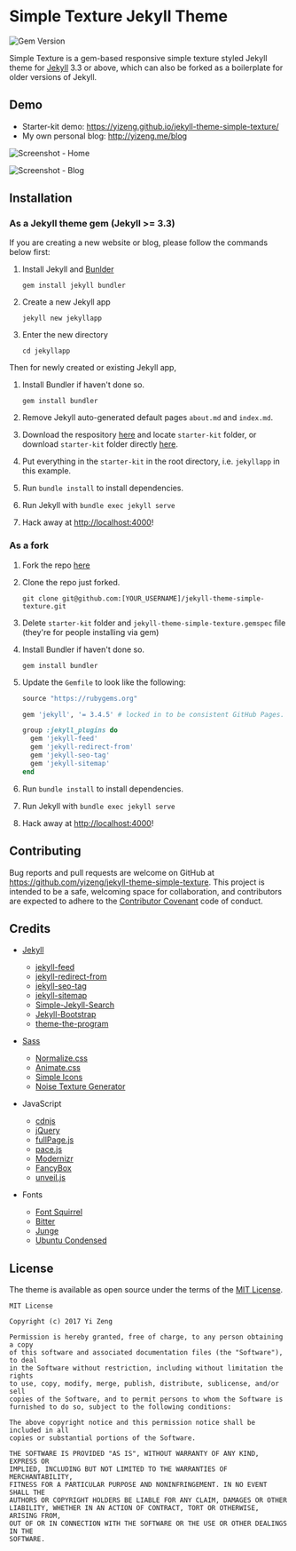 # Simple Texture Jekyll Theme

![Gem Version](https://img.shields.io/gem/v/jekyll-theme-simple-texture.svg)

Simple Texture is a gem-based responsive simple texture styled Jekyll theme for [Jekyll][Jekyll] 3.3 or above,
which can also be forked as a boilerplate for older versions of Jekyll.

## Demo

- Starter-kit demo:
<https://yizeng.github.io/jekyll-theme-simple-texture/>
- My own personal blog: <http://yizeng.me/blog>

![Screenshot - Home](assets/images/screenshots/home.png)

![Screenshot - Blog](assets/images/screenshots/post.png)

## Installation

### As a Jekyll theme gem (Jekyll >= 3.3)

If you are creating a new website or blog,
please follow the commands below first:

1. Install Jekyll and [Bunlder][Bunlder]

       gem install jekyll bundler

2. Create a new Jekyll app

       jekyll new jekyllapp

3. Enter the new directory

       cd jekyllapp

Then for newly created or existing Jekyll app,

1. Install Bundler if haven't done so.

       gem install bundler

2. Remove Jekyll auto-generated default pages `about.md` and `index.md`.

3. Download the respository [here](https://github.com/yizeng/jekyll-theme-simple-texture/archive/master.zip)
and locate `starter-kit` folder,
or download `starter-kit` folder directly [here](https://minhaskamal.github.io/DownGit/#/home?url=https://github.com/yizeng/jekyll-theme-simple-texture/tree/master/starter-kit).

4. Put everything in the `starter-kit` in the root directory,
i.e. `jekyllapp` in this example.

5. Run `bundle install` to install dependencies.

6. Run Jekyll with `bundle exec jekyll serve`

7. Hack away at <http://localhost:4000>!

### As a fork

1. Fork the repo [here](https://github.com/yizeng/jekyll-theme-simple-texture#fork-destination-box)

2. Clone the repo just forked.

       git clone git@github.com:[YOUR_USERNAME]/jekyll-theme-simple-texture.git

3. Delete `starter-kit` folder and `jekyll-theme-simple-texture.gemspec` file (they're for people installing via gem)

4. Install Bundler if haven't done so.

       gem install bundler

5. Update the `Gemfile` to look like the following:

   ```ruby
   source "https://rubygems.org"

   gem 'jekyll', '= 3.4.5' # locked in to be consistent GitHub Pages.

   group :jekyll_plugins do
     gem 'jekyll-feed'
     gem 'jekyll-redirect-from'
     gem 'jekyll-seo-tag'
     gem 'jekyll-sitemap'
   end
   ```

6. Run `bundle install` to install dependencies.

7. Run Jekyll with `bundle exec jekyll serve`

8. Hack away at <http://localhost:4000>!

## Contributing

Bug reports and pull requests are welcome on GitHub at <https://github.com/yizeng/jekyll-theme-simple-texture>. This project is intended to be a safe, welcoming space for collaboration, and contributors are expected to adhere to the [Contributor Covenant](http://contributor-covenant.org) code of conduct.

## Credits

- [Jekyll][Jekyll]
  + [jekyll-feed](https://github.com/jekyll/jekyll-feed)
  + [jekyll-redirect-from](https://github.com/jekyll/jekyll-redirect-from)
  + [jekyll-seo-tag](https://github.com/jekyll/jekyll-seo-tag)
  + [jekyll-sitemap](https://github.com/jekyll/jekyll-sitemap)
  + [Simple-Jekyll-Search](https://github.com/christian-fei/Simple-Jekyll-Search)
  + [Jekyll-Bootstrap](http://jekyllbootstrap.com/)
  + [theme-the-program](https://github.com/jekyllbootstrap/theme-the-program)

- [Sass](http://sass-lang.com/)
  + [Normalize.css](https://necolas.github.io/normalize.css/)
  + [Animate.css](https://daneden.github.io/animate.css/)
  + [Simple Icons](https://simpleicons.org/)
  + [Noise Texture Generator](http://www.noisetexturegenerator.com/)
- JavaScript
  + [cdnjs](https://cdnjs.com/)
  + [jQuery](https://jquery.com/)
  + [fullPage.js](https://alvarotrigo.com/fullPage/)
  + [pace.js](http://github.hubspot.com/pace/docs/welcome/)
  + [Modernizr](https://modernizr.com/)
  + [FancyBox](http://fancybox.net/)
  + [unveil.js](http://luis-almeida.github.io/unveil/)
- Fonts
  + [Font Squirrel](https://www.fontsquirrel.com/)
  + [Bitter](https://fonts.google.com/specimen/Bitter)
  + [Junge](https://fonts.google.com/specimen/Junge)
  + [Ubuntu Condensed](https://fonts.google.com/specimen/Ubuntu+Condensed)

## License

The theme is available as open source under the terms of the
[MIT License](https://github.com/yizeng/jekyll-theme-simple-texture/blob/master/LICENSE).

    MIT License

    Copyright (c) 2017 Yi Zeng

    Permission is hereby granted, free of charge, to any person obtaining a copy
    of this software and associated documentation files (the "Software"), to deal
    in the Software without restriction, including without limitation the rights
    to use, copy, modify, merge, publish, distribute, sublicense, and/or sell
    copies of the Software, and to permit persons to whom the Software is
    furnished to do so, subject to the following conditions:

    The above copyright notice and this permission notice shall be included in all
    copies or substantial portions of the Software.

    THE SOFTWARE IS PROVIDED "AS IS", WITHOUT WARRANTY OF ANY KIND, EXPRESS OR
    IMPLIED, INCLUDING BUT NOT LIMITED TO THE WARRANTIES OF MERCHANTABILITY,
    FITNESS FOR A PARTICULAR PURPOSE AND NONINFRINGEMENT. IN NO EVENT SHALL THE
    AUTHORS OR COPYRIGHT HOLDERS BE LIABLE FOR ANY CLAIM, DAMAGES OR OTHER
    LIABILITY, WHETHER IN AN ACTION OF CONTRACT, TORT OR OTHERWISE, ARISING FROM,
    OUT OF OR IN CONNECTION WITH THE SOFTWARE OR THE USE OR OTHER DEALINGS IN THE
    SOFTWARE.

[Jekyll]: http://jekyllrb.com/
[Bunlder]: http://bundler.io/

